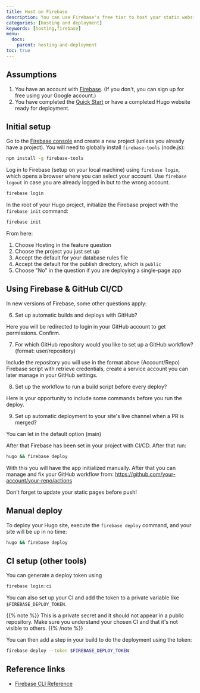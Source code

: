 ```yaml
---
title: Host on Firebase
description: You can use Firebase's free tier to host your static website; this also gives you access to Firebase's NoSQL API.
categories: [hosting and deployment]
keywords: [hosting,firebase]
menu:
  docs:
    parent: hosting-and-deployment
toc: true
---
```


## Assumptions

1. You have an account with [Firebase][signup]. (If you don't, you can sign up for free using your Google account.)
2. You have completed the [Quick Start] or have a completed Hugo website ready for deployment.

## Initial setup

Go to the [Firebase console][console] and create a new project (unless you already have a project). You will need to globally install `firebase-tools` (node.js):

```sh
npm install -g firebase-tools
```

Log in to Firebase (setup on your local machine) using `firebase login`, which opens a browser where you can select your account. Use `firebase logout` in case you are already logged in but to the wrong account.

```sh
firebase login
```

In the root of your Hugo project, initialize the Firebase project with the `firebase init` command:

```sh
firebase init
```

From here:

1. Choose Hosting in the feature question
2. Choose the project you just set up
3. Accept the default for your database rules file
4. Accept the default for the publish directory, which is `public`
5. Choose "No" in the question if you are deploying a single-page app

## Using Firebase & GitHub CI/CD

In new versions of Firebase, some other questions apply:

6. Set up automatic builds and deploys with GitHub?

Here you will be redirected to login in your GitHub account to get permissions. Confirm.

7. For which GitHub repository would you like to set up a GitHub workflow? (format: user/repository)

Include the repository you will use in the format above (Account/Repo)
Firebase script with retrieve credentials, create a service account you can later manage in your GitHub settings.

8. Set up the workflow to run a build script before every deploy?

Here is your opportunity to include some commands before you run the deploy.

9. Set up automatic deployment to your site's live channel when a PR is merged?

You can let in the default option (main)

After that Firebase has been set in your project with CI/CD. After that run:

```sh
hugo && firebase deploy
```

With this you will have the app initialized manually. After that you can manage and fix your GitHub workflow from: https://github.com/your-account/your-repo/actions

Don't forget to update your static pages before push!

## Manual deploy

To deploy your Hugo site, execute the `firebase deploy` command, and your site will be up in no time:

```sh
hugo && firebase deploy
```

## CI setup (other tools)

You can generate a deploy token using

```sh
firebase login:ci
```

You can also set up your CI and add the token to a private variable like `$FIREBASE_DEPLOY_TOKEN`.

{{% note %}}
This is a private secret and it should not appear in a public repository. Make sure you understand your chosen CI and that it's not visible to others.
{{% /note %}}

You can then add a step in your build to do the deployment using the token:

```sh
firebase deploy --token $FIREBASE_DEPLOY_TOKEN
```

## Reference links

* [Firebase CLI Reference](https://firebase.google.com/docs/cli/#administrative_commands)

[console]: https://console.firebase.google.com/
[Quick Start]: /getting-started/quick-start/
[signup]: https://console.firebase.google.com/
